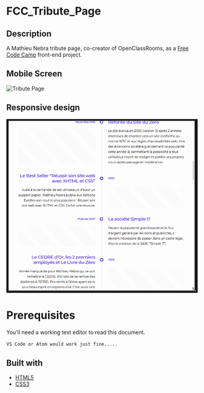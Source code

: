# FCC_Tribute_Page
## Description
A Mathieu Nebra tribute page, co-creator of OpenClassRooms, as a [Free Code Camp](https://www.freecodecamp.org/learn/responsive-web-design/responsive-web-design-projects/build-a-tribute-page) front-end project.

## Mobile Screen

![Tribute Page](./art/tribute_page_iPhoneXS.gif)


## Responsive design

![Tribute Page Responsive](./art/tribute_page_responsive.gif)

# Prerequisites
You'll need a working text editor to read this document.

```
VS Code or Atom would work just fine.....
```

## Built with
- [HTML5](https://developer.mozilla.org/es/docs/HTML/HTML5)
- [CSS3](https://developer.mozilla.org/en-US/docs/Archive/CSS3)
